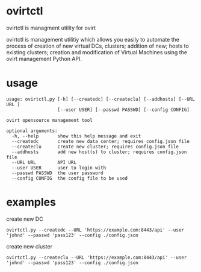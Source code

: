 # ovirtctl
ovirtctl is managment utility for ovirt

ovirtctl is management utilitiy which allows you easily to automate the process of creation of new virtual DCs, clusters; addition of new; hosts to existing clusters; creation and modification of Virtual Machines using the ovirt management Python API.

# usage
```
usage: ovirtctl.py [-h] [--createdc] [--createclu] [--addhosts] [--URL URL ]
                   [--user USER] [--passwd PASSWD] [--config CONFIG]

ovirt opensource management tool

optional arguments:
  -h, --help       show this help message and exit
  --createdc       create new data center; requires config.json file
  --createclu      create new cluster; requires config.json file
  --addhosts       add new host(s) to cluster; requires config.json file
  --URL URL        API URL
  --user USER      user to login with
  --passwd PASSWD  the user password
  --config CONFIG  the config file to be used
```

# examples
create new DC
```
ovirtctl.py --createdc --URL 'https://example.com:8443/api' --user 'johnd' --passwd 'pass123' --config ./config.json
```
create new cluster
```
ovirtctl.py --createclu --URL 'https://example.com:8443/api' --user 'johnd' --passwd 'pass123' --config ./config.json
```
